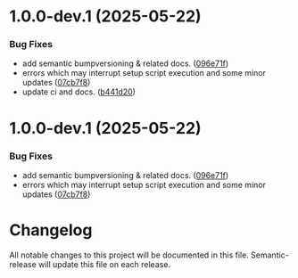 # 1.0.0-dev.1 (2025-05-22)


### Bug Fixes

* add semantic bumpversioning & related docs. ([096e71f](https://github.com/bldxio/terraform-digitalocean-supabase/commit/096e71f9e25b1a3501df1f24a50208a3e7111b1d))
* errors which may interrupt setup script execution and some minor updates ([07cb7f8](https://github.com/bldxio/terraform-digitalocean-supabase/commit/07cb7f8a923d7082ccf78b84398dc132d7b0ec7d))
* update ci and docs. ([b441d20](https://github.com/bldxio/terraform-digitalocean-supabase/commit/b441d2030f1811f120f8576592aa291f7b082e6d))

# 1.0.0-dev.1 (2025-05-22)


### Bug Fixes

* add semantic bumpversioning & related docs. ([096e71f](https://github.com/bldxio/terraform-digitalocean-supabase/commit/096e71f9e25b1a3501df1f24a50208a3e7111b1d))
* errors which may interrupt setup script execution and some minor updates ([07cb7f8](https://github.com/bldxio/terraform-digitalocean-supabase/commit/07cb7f8a923d7082ccf78b84398dc132d7b0ec7d))

# Changelog

All notable changes to this project will be documented in this file. Semantic-release will update this file on each release.
